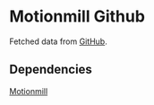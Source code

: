 Motionmill Github
=================

Fetched data from [GitHub](https://github.com).

Dependencies
------------

[Motionmill](https://github.com/addwittz/motionmill)
